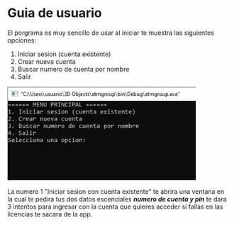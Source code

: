 # Guia de usuario
El porgrama es muy sencillo de usar al iniciar te muestra las siguientes opciones:
1. Iniciar sesion (cuenta existente)
2. Crear nueva cuenta
3. Buscar numero de cuenta por nombre
4. Salir
   
 ![alt text](Captura.JPG)
 
La numero 1 "Iniciar sesion con cuenta existente" te abrira una ventana en la cual te pedira tus dos datos escenciales _**numero de cuenta y pin**_ te dara 3 intentos para ingresar con la cuenta que quieres acceder si fallas en las licencias te sacara de la app.
